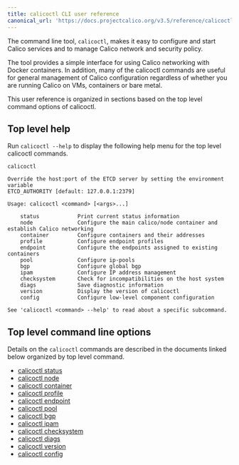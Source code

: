 ```yaml
---
title: calicoctl CLI user reference
canonical_url: 'https://docs.projectcalico.org/v3.5/reference/calicoctl/'
---
```


The command line tool, `calicoctl`, makes it easy to configure and start Calico
services and to manage Calico network and security policy.

The tool provides a simple interface for using Calico networking with Docker
containers.  In addition, many of the calicoctl commands are useful for general
management of Calico configuration regardless of whether you are running Calico
on VMs, containers or bare metal.

This user reference is organized in sections based on the top level command options
of calicoctl.

## Top level help

Run `calicoctl --help` to display the following help menu for the top level
calicoctl commands.

```
calicoctl

Override the host:port of the ETCD server by setting the environment variable
ETCD_AUTHORITY [default: 127.0.0.1:2379]

Usage: calicoctl <command> [<args>...]

    status            Print current status information
    node              Configure the main calico/node container and establish Calico networking
    container         Configure containers and their addresses
    profile           Configure endpoint profiles
    endpoint          Configure the endpoints assigned to existing containers
    pool              Configure ip-pools
    bgp               Configure global bgp
    ipam              Configure IP address management
    checksystem       Check for incompatibilities on the host system
    diags             Save diagnostic information
    version           Display the version of calicoctl
    config            Configure low-level component configuration

See 'calicoctl <command> --help' to read about a specific subcommand.

```


## Top level command line options

Details on the `calicoctl` commands are described in the documents linked below
organized by top level command.

-  [calicoctl status](status)
-  [calicoctl node](node)
-  [calicoctl container](container)
-  [calicoctl profile](profile)
-  [calicoctl endpoint](endpoint)
-  [calicoctl pool](pool)
-  [calicoctl bgp](bgp)
-  [calicoctl ipam](ipam)
-  [calicoctl checksystem](checksystem)
-  [calicoctl diags](diags)
-  [calicoctl version](version)
-  [calicoctl config](config)

